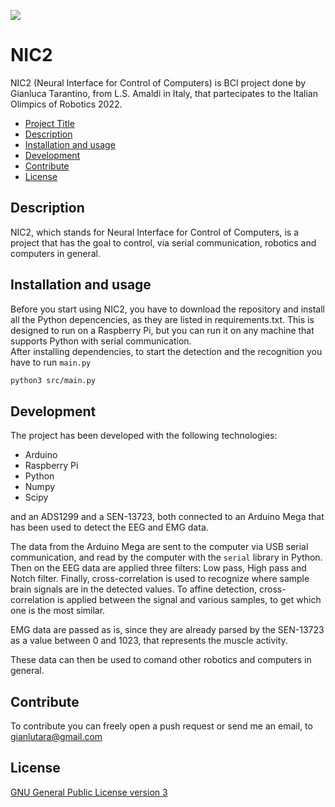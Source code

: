 ![](https://i.ibb.co/fGKBbxy/NIC2-Banner-1.png)

# NIC2
NIC2 (Neural Interface for Control of Computers) is BCI project done by Gianluca Tarantino, from L.S. Amaldi in Italy, that partecipates to the Italian Olimpics of Robotics 2022.

- [Project Title](#project-title)
- [Description](#description)
- [Installation and usage](#installation-and-usage)
- [Development](#development)
- [Contribute](#contribute)
- [License](#license) 

## Description

NIC2, which stands for Neural Interface for Control of Computers, is a project that has the goal to control,
via serial communication, robotics and computers in general.

## Installation and usage

Before you start using NIC2, you have to download the repository and install all the Python depencencies, as they are listed in requirements.txt.
This is designed to run on a Raspberry Pi, but you can run it on any machine that supports Python with serial communication. \
After installing dependencies, to start the detection and the recognition you have to run `main.py`

``` bash
python3 src/main.py
```

## Development

The project has been developed with the following technologies:

- Arduino
- Raspberry Pi
- Python
- Numpy
- Scipy

and an ADS1299 and a SEN-13723, both connected to an Arduino Mega that has been used to detect the EEG and EMG data.

The data from the Arduino Mega are sent to the computer via USB serial communication, and read by the computer with the `serial` library in Python.\
Then on the EEG data are applied three filters: Low pass, High pass and Notch filter. Finally, cross-correlation is used to recognize where sample brain signals are in the detected values. To affine detection, cross-correlation is applied between the signal and various samples, to get which one is the most similar.

EMG data are passed as is, since they are already parsed by the SEN-13723 as a value between 0 and 1023, that represents the muscle activity.

These data can then be used to comand other robotics and computers in general.

## Contribute

To contribute you can freely open a push request or send me an email, to [gianlutara@gmail.com](mailto:gianlutara@gmail.com)

## License

[GNU General Public License version 3](https://opensource.org/licenses/GPL-3.0)
